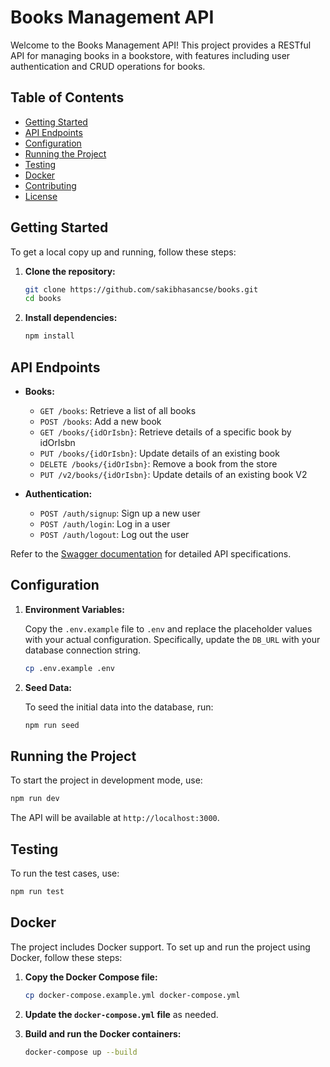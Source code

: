 # Books Management API

Welcome to the Books Management API! This project provides a RESTful API for managing books in a bookstore, with features including user authentication and CRUD operations for books.

## Table of Contents

- [Getting Started](#getting-started)
- [API Endpoints](#api-endpoints)
- [Configuration](#configuration)
- [Running the Project](#running-the-project)
- [Testing](#testing)
- [Docker](#docker)
- [Contributing](#contributing)
- [License](#license)

## Getting Started

To get a local copy up and running, follow these steps:

1. **Clone the repository:**

    ```bash
    git clone https://github.com/sakibhasancse/books.git
    cd books
    ```

2. **Install dependencies:**

    ```bash
    npm install
    ```

## API Endpoints

- **Books:**
  - `GET /books`: Retrieve a list of all books
  - `POST /books`: Add a new book
  - `GET /books/{idOrIsbn}`: Retrieve details of a specific book by idOrIsbn
  - `PUT /books/{idOrIsbn}`: Update details of an existing book
  - `DELETE /books/{idOrIsbn}`: Remove a book from the store
  - `PUT /v2/books/{idOrIsbn}`: Update details of an existing book V2

- **Authentication:**
  - `POST /auth/signup`: Sign up a new user
  - `POST /auth/login`: Log in a user
  - `POST /auth/logout`: Log out the user

Refer to the [Swagger documentation](http://localhost:3000/api-docs) for detailed API specifications.

## Configuration

1. **Environment Variables:**

   Copy the `.env.example` file to `.env` and replace the placeholder values with your actual configuration. Specifically, update the `DB_URL` with your database connection string.

   ```bash
   cp .env.example .env
   ```

2. **Seed Data:**

   To seed the initial data into the database, run:

   ```bash
   npm run seed
   ```

## Running the Project

To start the project in development mode, use:

```bash
npm run dev
```

The API will be available at `http://localhost:3000`.

## Testing

To run the test cases, use:

```bash
npm run test
```

## Docker

The project includes Docker support. To set up and run the project using Docker, follow these steps:

1. **Copy the Docker Compose file:**

   ```bash
   cp docker-compose.example.yml docker-compose.yml
   ```

2. **Update the `docker-compose.yml` file** as needed.

3. **Build and run the Docker containers:**

   ```bash
   docker-compose up --build
   ```
